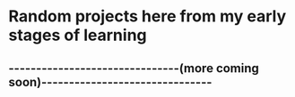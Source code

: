 # **Random projects here from my early stages of learning**
## -------------------------------(more coming soon)-------------------------------
